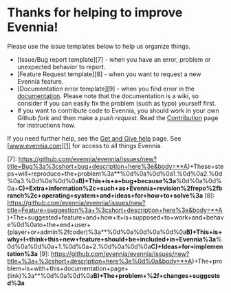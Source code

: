 # Thanks for helping to improve Evennia!

Please use the issue templates below to help us organize things.

 * [Issue/Bug report template][7] - when you have an error, problem or unexpected behavior to report.
 * [Feature Request template][8] - when you want to request a new Evennia feature.
 * [Documentation error template][9] - when you find error in the [documentation][2]. Please note that the documentation is a wiki, so consider if you can easily fix the problem (such as typo) yourself first.
 * If you want to contribute code to Evennia, you should work in your own Github *fork* and then make a *push request*. Read the [Contribution][3] page for instructions how. 

If you need further help, see the [Get and Give help][4] page. See [www.evennia.com][1] for access to all things Evennia.


[1]: http://www.evennia.com
[2]: https://github.com/evennia/evennia/wiki
[3]: https://github.com/evennia/evennia/wiki/Contributing
[4]: https://github.com/evennia/evennia/wiki/how%20to%20get%20and%20give%20help
[5]: https://groups.google.com/forum/#!forum/evennia
[6]: http://webchat.freenode.net/?channels=evennia&uio=MT1mYWxzZSY5PXRydWUmMTE9MTk1JjEyPXRydWUbb
[7]: https://github.com/evennia/evennia/issues/new?title=Bug%3a%3cshort+bug+description+here%3e&body=**A)+These+steps+will+reproduce+the+problem%3a**%0d%0a%0d%0a1.%0d%0a2.%0d%0a3.%0d%0a%0d%0a**B)+This+is+a+bug+because%3a**%0d%0a%0d%0a+**C)+Extra+information%2c+such+as+Evennia+revision%2frepo%2fbranch%2c+operating+system+and+ideas+for+how+to+solve%3a**
[8]: https://github.com/evennia/evennia/issues/new?title=Feature+suggestion%3a+%3cshort+description+here%3e&body=**A)+The+suggested+feature+and+how+it+is+supposed+to+work+and+behave%0d%0ato+the+end+user+(player+or+admin%2fcoder)%3a**%0d%0a%0d%0a%0d%0a**B)+This+is+why+I+think+this+new+feature+should+be+included+in+Evennia%3a**%0d%0a%0d%0a+1.%0d%0a+2.%0d%0a%0d%0a**C)+Ideas+for+implementation%3a**
[9]: https://github.com/evennia/evennia/issues/new?title=%3a+%3cshort+description+here%3e%0d%0a&body=**A)+The+problem+is+with+this+documentation+page+(link)%3a**%0d%0a%0d%0a**B)+The+problem+%2f+changes+suggested%3a**
